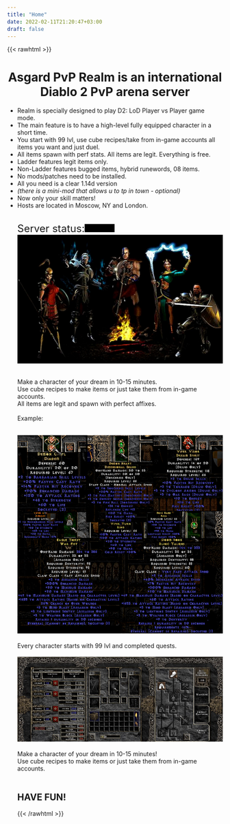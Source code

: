 ```yaml
---
title: "Home"
date: 2022-02-11T21:20:47+03:00
draft: false
---
```

{{< rawhtml >}}

<center><h1><green>Asgard PvP Realm </green> is an international Diablo 2 PvP arena server</h1></center>
<p>
<ul>
<li>Realm is specially designed to play D2: LoD Player vs Player game mode.</li>
<li>The main feature is to have a high-level fully equipped character in a short time.</li>
<li>You start with 99 lvl, use cube recipes/take from in-game accounts all items you want and just duel.</li>
<li>All items spawn with perf stats. All items are legit. Everything is free.</li>
<li>Ladder features legit items only.</li>
<li>Non-Ladder features bugged items, hybrid runewords, 08 items.</li>
<li>No mods/patches need to be installed.</li>
<li>All you need is a clear 1.14d version</li>
<li><em>(there is a mini-mod that allows u to tp in town - optional)</em></li>
<li>Now only your skill matters!</li>
<li>Hosts are located in Moscow, NY and London.</li>
</p>
<br>
<span style="font-size: 18pt;">Server status:</span><img src="/images/online.png" alt="Online" width="70" height="19">
<br>
<center><img src="/images/home.png" alt="home" width="800"></center>
<br>
<p>
Make a character of your dream in 10-15 minutes.<br>
Use cube recipes to make items or just take them from in-game accounts.<br>
All items are legit and spawn with perfect affixes.<br><br>
Example:
</p>
<br>
<center><img src="/images/perf-items.png" alt="perf-items" width="800" ></center>
<br>
Every character starts with 99 lvl and completed quests.
<br><br>
<center><img src="/images/perf-stats.png" alt="perf-stats" width="800"></center>
<br>
Make a character of your dream in 10-15 minutes!<br>
Use cube recipes to make items or just take them from in-game accounts.<br><br>
<h2>HAVE FUN!</h2>
{{< /rawhtml >}}